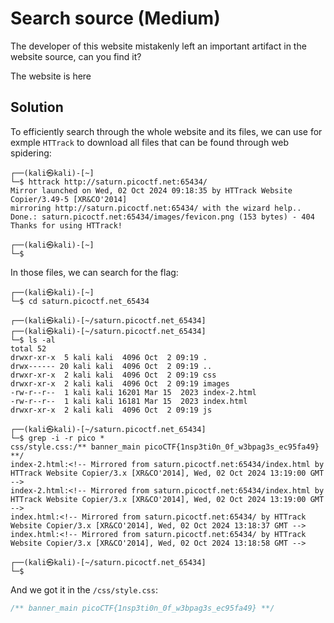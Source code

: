 # Search source (Medium)
The developer of this website mistakenly left an important artifact in the website source, can you find it?

The website is here

## Solution
To efficiently search through the whole website and its files, we can use for exmple `HTTrack` to download all files that can be found through web spidering:
```
┌──(kali㉿kali)-[~]
└─$ httrack http://saturn.picoctf.net:65434/ 
Mirror launched on Wed, 02 Oct 2024 09:18:35 by HTTrack Website Copier/3.49-5 [XR&CO'2014]
mirroring http://saturn.picoctf.net:65434/ with the wizard help..
Done.: saturn.picoctf.net:65434/images/fevicon.png (153 bytes) - 404
Thanks for using HTTrack!
                                                                                                                                                            
┌──(kali㉿kali)-[~]
└─$
```

In those files, we can search for the flag:
```
┌──(kali㉿kali)-[~]
└─$ cd saturn.picoctf.net_65434                       

┌──(kali㉿kali)-[~/saturn.picoctf.net_65434]
┌──(kali㉿kali)-[~/saturn.picoctf.net_65434]
└─$ ls -al
total 52
drwxr-xr-x  5 kali kali  4096 Oct  2 09:19 .
drwx------ 20 kali kali  4096 Oct  2 09:19 ..
drwxr-xr-x  2 kali kali  4096 Oct  2 09:19 css
drwxr-xr-x  2 kali kali  4096 Oct  2 09:19 images
-rw-r--r--  1 kali kali 16201 Mar 15  2023 index-2.html
-rw-r--r--  1 kali kali 16181 Mar 15  2023 index.html
drwxr-xr-x  2 kali kali  4096 Oct  2 09:19 js

┌──(kali㉿kali)-[~/saturn.picoctf.net_65434]
└─$ grep -i -r pico *                         
css/style.css:/** banner_main picoCTF{1nsp3ti0n_0f_w3bpag3s_ec95fa49} **/
index-2.html:<!-- Mirrored from saturn.picoctf.net:65434/index.html by HTTrack Website Copier/3.x [XR&CO'2014], Wed, 02 Oct 2024 13:19:00 GMT -->
index-2.html:<!-- Mirrored from saturn.picoctf.net:65434/index.html by HTTrack Website Copier/3.x [XR&CO'2014], Wed, 02 Oct 2024 13:19:00 GMT -->
index.html:<!-- Mirrored from saturn.picoctf.net:65434/ by HTTrack Website Copier/3.x [XR&CO'2014], Wed, 02 Oct 2024 13:18:37 GMT -->
index.html:<!-- Mirrored from saturn.picoctf.net:65434/ by HTTrack Website Copier/3.x [XR&CO'2014], Wed, 02 Oct 2024 13:18:58 GMT -->
                                                                                                                                                            
┌──(kali㉿kali)-[~/saturn.picoctf.net_65434]
└─$ 
```

And we got it in the `/css/style.css`:
```css
/** banner_main picoCTF{1nsp3ti0n_0f_w3bpag3s_ec95fa49} **/
```
